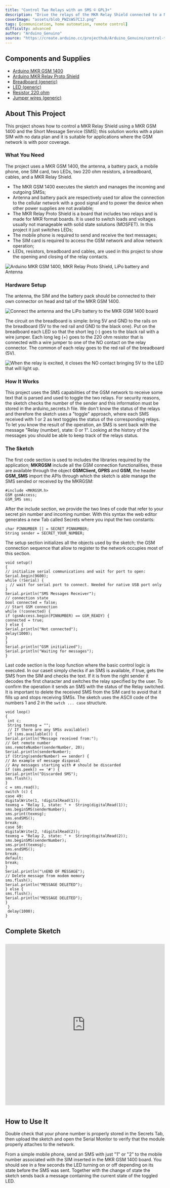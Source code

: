 ```yaml
---
title: "Control Two Relays with an SMS © GPL3+"
description: "Drive the relays of the MKR Relay Shield connected to a MKR GSM 1400 with an SMS."
coverImage: "assets/blob_PWZsWS7C1J.png"
tags: [communication, home automation, remote control]
difficulty: advanced
author: "Arduino_Genuino"
source: "https://create.arduino.cc/projecthub/Arduino_Genuino/control-two-relays-with-an-sms-7c0eb2"
---
```


## Components and Supplies

- [Arduino MKR GSM 1400](https://www.newark.com/55AC1187?COM=ref_hackster)
- [Arduino MKR Relay Proto Shield](https://store.arduino.cc/mkr-relay-proto-shield)
- [Breadboard (generic)](https://www.newark.com/99W1759?COM=ref_hackster)
- [LED (generic)](https://www.newark.com/14N9416?COM=ref_hackster)
- [Resistor 220 ohm](https://www.newark.com/multicomp/mccfr0w4j0221a50/carbon-film-resistor-220-ohm-250mw/dp/58K5029?COM=ref_hackster)
- [Jumper wires (generic)](https://www.newark.com/88W2571?COM=ref_hackster)

## About This Project

This project shows how to control a MKR Relay Shield using a MKR GSM 1400 and the Short Message Service (SMS); this solution works with a plain SIM with no data plan and it is suitable for applications where the GSM network is with poor coverage.

### What You Need

The project uses a MKR GSM 1400, the antenna, a battery pack, a mobile phone, one SIM card, two LEDs, two 220 ohm resistors, a breadboard, cables, and a MKR Relay Shield.

* The MKR GSM 1400 executes the sketch and manages the incoming and outgoing SMSs;
* Antenna and battery pack are respectively used tor allow the connection to the cellular network with a good signal and to power the device when other power supplies are not available;
* The MKR Relay Proto Shield is a board that includes two relays and is made for MKR format boards. It is used to switch loads and voltages usually not manageable with solid state solutions (MOSFET). In this project it just switches LEDs;
* The mobile phone is required to send and receive the text messages;
* The SIM card is required to access the GSM network and allow network operation;
* LEDs, resistors, breadboard and cables, are used in this project to show the opening and closing of the relay contacts.

![Arduino MKR GSM 1400, MKR Relay Proto Shield, LiPo battery and Antenna](assets/rele_2_WlmeXmaHOt.jpg)



### Hardware Setup

The antenna, the SIM and the battery pack should be connected to their own connector on head and tail of the MKR GSM 1400.

![Connect the antenna and the LiPo battery to the MKR GSM 1400 board](assets/rele_4_3CexYEd6Wl.jpg)



The circuit on the breadboard is simple: bring 5V and GND to the rails on the breadboard (5V to the red rail and GND to the black one). Put on the breadboard each LED so that the short leg (-) goes to the black rail with a wire jumper. Each long leg (+) goes to the 220 ohm resistor that is connected with a wire jumper to one of the NO contact on the relay connector. The common of each relay goes to the red rail of the breadboard (5V).

![When the relay is excited, it closes the NO contact bringing 5V to the LED that will light up.](assets/rele_1_2h0BS6NS55.jpg)


### How It Works

This project uses the SMS capabilities of the GSM network to receive some text that is parsed and used to toggle the two relays. For security reasons, the sketch checks the number of the sender and this information must be stored in the arduino_secrets.h file. We don't know the status of the relays and therefore the sketch uses a "toggle" approach, where each SMS received with 1 or 2 as text toggles the status of the corresponding relays. To let you know the result of the operation, an SMS is sent back with the message "Relay (number), state: 0 or 1". Looking at the history of the messages you should be able to keep track of the relays status.

### The Sketch

The first code section is used to includes the libraries required by the application; **MKRGSM** include all the GSM connection functionalities, these are available through the object **GSMClient, GPRS** and **GSM**, the header **GSM_SMS** import the APIs through which the sketch is able manage the SMS sended or received by the MKRGSM:

```arduino
#include <MKRGSM.h>
GSM gsmAccess;
GSM_SMS sms;
```

After the include section, we provide the two lines of code that refer to your secret pin number and incoming number. With this syntax the web editor generates a new Tab called Secrets where you input the two constants:

```arduino
char PINNUMBER [] = SECRET_PINNUMBER;
String sender = SECRET_YOUR_NUMBER;
```

The setup section initializes all the objects used by the sketch; the GSM connection sequence that allow to register to the network occupies most of this section.

```arduino
void setup()
{
// initialize serial communications and wait for port to open:
Serial.begin(9600);
while (!Serial) {
; // wait for serial port to connect. Needed for native USB port only
}
Serial.println("SMS Messages Receiver");
// connection state
bool connected = false;
// Start GSM connection
while (!connected) {
if (gsmAccess.begin(PINNUMBER) == GSM_READY) {
connected = true;
} else {
Serial.println("Not connected");
delay(1000);
}
}
Serial.println("GSM initialized");
Serial.println("Waiting for messages");
}
```

Last code section is the loop function where the basic control logic is executed. In our caseit simply checks if an SMS is available, if true, gets the SMS from the SIM and checks the text. If it is from the right sender it decodes the first character and switches the relay specified by the user. To confirm the operation it sends an SMS with the status of the Relay switched. It is important to delete the received SMS from the SIM card to avoid that it fills up and stops receiving SMSs. The sketch uses the ASCII code of the numbers 1 and 2 in the `swtch ... case` structure.

```arduino
void loop()
{
 int c;
 String texmsg = "";
 // If there are any SMSs available()
 if (sms.available()) {
Serial.println("Message received from:");
// Get remote number
sms.remoteNumber(senderNumber, 20);
Serial.println(senderNumber);
if (String(senderNumber) == sender) {
// An example of message disposal
// Any messages starting with # should be discarded
if (sms.peek() == '#') {
Serial.println("Discarded SMS");
sms.flush();
}
c = sms.read();
switch (c) {
case 49:
digitalWrite(1, !digitalRead(1));
texmsg = "Relay 1, state: " +  String(digitalRead(1));
sms.beginSMS(senderNumber);
sms.print(texmsg);
sms.endSMS();
break;
case 50:
digitalWrite(2, !digitalRead(2));
texmsg = "Relay 2, state: " +  String(digitalRead(2));
sms.beginSMS(senderNumber);
sms.print(texmsg);
sms.endSMS();
break;
default:
break;
}
Serial.println("\nEND OF MESSAGE");
// Delete message from modem memory
sms.flush();
Serial.println("MESSAGE DELETED");
} else {
sms.flush();
Serial.println("MESSAGE DELETED");
}
 }
 delay(1000);
}
```
## Complete Sketch

<iframe src='https://create.arduino.cc/editor/Arduino_Genuino/5b8c84a4-9712-4358-bc46-cad4815cd25b/preview?embed&snippet' style='height:510px;width:100%;margin:10px 0' frameborder='0'></iframe>

## How to Use It

Double check that your phone number is properly stored in the Secrets Tab, then upload the sketch and open the Serial Monitor to verify that the module properly attaches to the network.

From a simple mobile phone, send an SMS with just "1" or "2" to the mobile number associated with the SIM inserted in the MKR GSM 1400 board. You should see in a few seconds the LED turning on or off depending on its state before the SMS was sent. Together with the change of state the sketch sends back a message containing the current state of the toggled LED. 